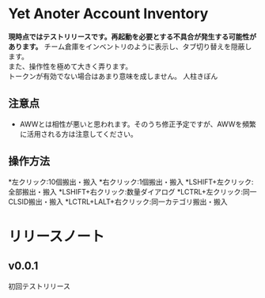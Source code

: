 # Yet Anoter Account Inventory
__現時点ではテストリリースです。再起動を必要とする不具合が発生する可能性があります。__
チーム倉庫をインベントリのように表示し、タブ切り替えを隠蔽します。  
また、操作性を極めて大きく弄ります。  
トークンが有効でない場合はあまり意味を成しません。
人柱きぼん  

## 注意点
* AWWとは相性が悪いと思われます。そのうち修正予定ですが、AWWを頻繁に活用される方は注意してください。
## 操作方法
*左クリック:10個搬出・搬入
*右クリック:1個搬出・搬入
*LSHIFT+左クリック:全部搬出・搬入
*LSHIFT+右クリック:数量ダイアログ
*LCTRL+左クリック:同一CLSID搬出・搬入
*LCTRL+LALT+右クリック:同一カテゴリ搬出・搬入

# リリースノート

## v0.0.1
初回テストリリース
